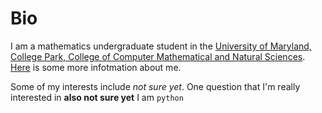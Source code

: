 # Bio 

I am a mathematics undergraduate student in the [University of Maryland, College Park, College of Computer Mathematical and Natural Sciences](https://cmns.umd.edu). [Here](info.txt) is some more infotmation about me.

Some of my interests include *not sure yet*. One question that I'm really interested in **also not sure yet** I am `python`
